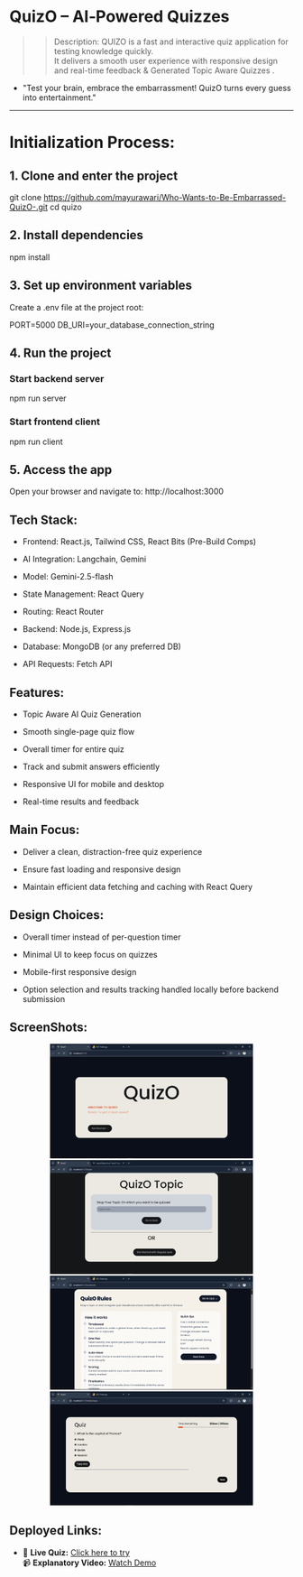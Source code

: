#                    QuizO – AI‑Powered Quizzes                 #

>> Description:
QUIZO is a fast and interactive quiz application for testing knowledge quickly.  
It delivers a smooth user experience with responsive design and real-time feedback & Generated Topic Aware Quizzes .

- "Test your brain, embrace the embarrassment! QuizO turns every guess into entertainment."

----------------------------------------------
# Initialization Process:

## 1. Clone and enter the project
 git clone https://github.com/mayurawari/Who-Wants-to-Be-Embarrassed-QuizO-.git
 cd quizo

## 2. Install dependencies
npm install

## 3. Set up environment variables

Create a .env file at the project root:

PORT=5000
DB_URI=your_database_connection_string

## 4. Run the project
### Start backend server
npm run server

### Start frontend client
npm run client

## 5. Access the app

Open your browser and navigate to: http://localhost:3000

## Tech Stack:

- Frontend: React.js, Tailwind CSS, React Bits (Pre-Build Comps)

- AI Integration: Langchain, Gemini

- Model: Gemini-2.5-flash

- State Management: React Query

- Routing: React Router

- Backend: Node.js, Express.js

- Database: MongoDB (or any preferred DB)

- API Requests: Fetch API

## Features:

- Topic Aware AI Quiz Generation

- Smooth single-page quiz flow

- Overall timer for entire quiz

- Track and submit answers efficiently

- Responsive UI for mobile and desktop

- Real-time results and feedback

## Main Focus:

- Deliver a clean, distraction-free quiz experience

- Ensure fast loading and responsive design

- Maintain efficient data fetching and caching with React Query

## Design Choices:

- Overall timer instead of per-question timer

- Minimal UI to keep focus on quizzes

- Mobile-first responsive design

- Option selection and results tracking handled locally before backend submission

## ScreenShots:
<p align="center">
  <img src="FrontEnd/src/assets/ss/Screenshot (32).png" alt="Topic Screen" width="360" />
  <img src="FrontEnd/src/assets/ss/Screenshot (31).png" alt="Rule Book" width="360" />
  <img src="FrontEnd/src/assets/ss/Screenshot (33).png" alt="Rule Book" width="360" />
  <img src="FrontEnd/src/assets/ss/Screenshot (35).png" alt="Rule Book" width="360" />
</p>

## Deployed Links:
- 🔗 **Live Quiz:** [Click here to try](https://multimodelchat-pat-bot.streamlit.app/)  
📹 **Explanatory Video:** [Watch Demo](https://drive.google.com/file/d/1p14eHT047kCprXtX24xGdC0PmRH7bg9k/view?usp=sharing)  

